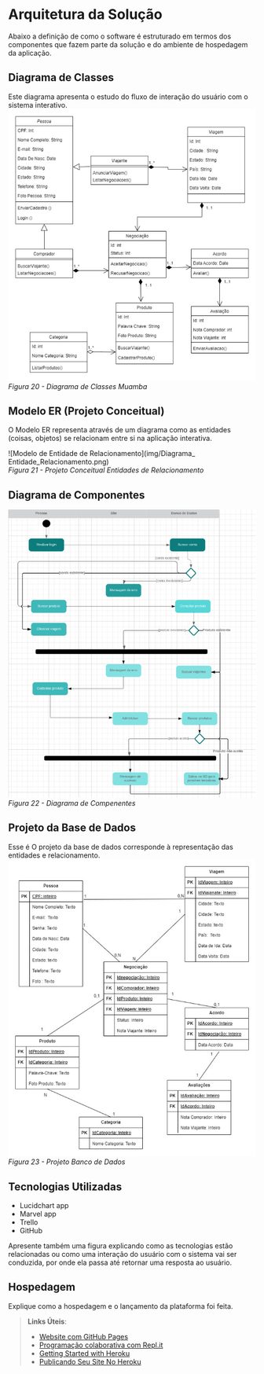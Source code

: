 # Arquitetura da Solução

Abaixo a definição de como o software é estruturado em termos dos componentes que fazem parte da solução e do ambiente de hospedagem da aplicação.

## Diagrama de Classes

Este diagrama apresenta o estudo do fluxo de interação do usuário com o sistema interativo. 
![Diagrama de Classes](img/Diagrama_de_Classes_Muamba.jpg)
<br/>*Figura 20 - Diagrama de Classes Muamba*


## Modelo ER (Projeto Conceitual)

O Modelo ER representa através de um diagrama como as entidades (coisas, objetos) se relacionam entre si na aplicação interativa.

![Modelo de Entidade de Relacionamento](img/Diagrama_ Entidade_Relacionamento.png)
<br/>*Figura 21 - Projeto Conceitual Entidades de Relacionamento*

## Diagrama de Componentes

![Diagrama de Componentes](img/diagramadecomponentes.png)
<br/>*Figura 22 - Diagrama de Compenentes*

## Projeto da Base de Dados

Esse é O projeto da base de dados corresponde à representação das entidades e relacionamento.
![Projeto Banco de Dados](img/Projeto_Banco_de_Dados.jpg)
<br/>*Figura 23 - Projeto Banco de Dados*

## Tecnologias Utilizadas

- Lucidchart app
- Marvel app
- Trello
- GitHub
  
Apresente também uma figura explicando como as tecnologias estão relacionadas ou como uma interação do usuário com o sistema vai ser conduzida, por onde ela passa até retornar uma resposta ao usuário.

## Hospedagem

Explique como a hospedagem e o lançamento da plataforma foi feita.

> **Links Úteis**:
>
> - [Website com GitHub Pages](https://pages.github.com/)
> - [Programação colaborativa com Repl.it](https://repl.it/)
> - [Getting Started with Heroku](https://devcenter.heroku.com/start)
> - [Publicando Seu Site No Heroku](http://pythonclub.com.br/publicando-seu-hello-world-no-heroku.html)

